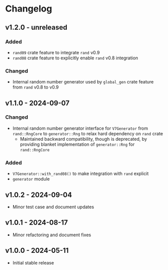 # Changelog

## v1.2.0 - unreleased

### Added

- `rand09` crate feature to integrate `rand` v0.9
- `rand08` crate feature to explicitly enable `rand` v0.8 integration

### Changed

- Internal random number generator used by `global_gen` crate feature from
  `rand` v0.8 to v0.9

## v1.1.0 - 2024-09-07

### Changed

- Internal random number generator interface for `V7Generator` from
  `rand::RngCore` to `generator::Rng` to relax hard dependency on `rand` crate
  - Maintained backward compatibility, though is deprecated, by providing
    blanket implementation of `generator::Rng` for `rand::RngCore`

### Added

- `V7Generator::with_rand08()` to make integration with `rand` explicit
- `generator` module

## v1.0.2 - 2024-09-04

- Minor test case and document updates

## v1.0.1 - 2024-08-17

- Minor refactoring and document fixes

## v1.0.0 - 2024-05-11

- Initial stable release
